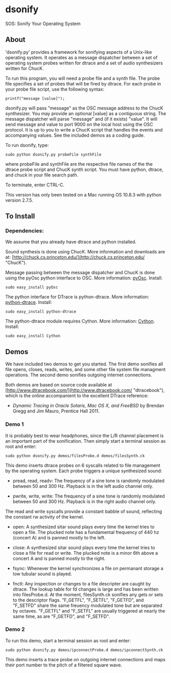# dsonify

SOS: Sonify Your Operating System

## About
'dsonify.py' provides a framework for sonifying aspects of a Unix-like operating system. It operates as a message dispatcher between a set of operating system probes written for dtrace and a set of audio synthesizers written for ChucK.

To run this program, you will need a probe file and a synth file. The probe file specifies a set of probes that will be fired by dtrace. For each probe in your probe file script, use the following syntax:

	printf("message [value]");

dsonify.py will pass "message" as the OSC message address to the ChucK synthesizer. You may provide an optional [value] as a contiguous string. The message dispatcher will parse "message" and (if it exists) "value". It will send message and value to port 9000 on the local host using the OSC protocol. It is up to you to write a ChucK script that handles the events and accompanying values. See the included demos as a coding guide.

To run dsonify, type:

	sudo python dsonify.py probeFile synthFile

where probeFile and synthFile are the respective file names of the the dtrace probe script and ChucK synth script. You must have python, dtrace, and chuck in your file search path.

To terminate, enter CTRL-C.

This version has only been tested on a Mac running OS 10.8.3 with python version 2.7.5.

## To Install

### Dependencies:
We assume that you already have dtrace and python installed.

Sound synthesis is done using ChucK. More information and downloads are at:  [http://chuck.cs.princeton.edu/](http://chuck.cs.princeton.edu/ "ChucK").

Message passing between the message dispatcher and ChucK is done using the pyOsc python interface to OSC. More information: [pyOsc](https://trac.v2.nl/wiki/pyOSC "pyOsc"). Install:

    sudo easy_install pyOsc

The python interface for DTrace is python-dtrace. More information: [python-dtrace](http://tmetsch.github.io/python-dtrace/ "python-dtrace"). Install:

    sudo easy_install python-dtrace

The python-dtrace module requires Cython. More information: [Cython](http://www.cython.org/ "Cython"). Install:

    sudo easy_install Cython

## Demos
We have included two demos to get you started. The first demo sonifies all file opens, closes, reads, writes, and some other file system file managment operations. The second demo sonifies outgoing internet connections.

Both demos are based on source code available at [http://www.dtracebook.com/](http://www.dtracebook.com/ "dtracebook"), which is the online accompanient to the excellent DTrace reference:

* _Dynamic Tracing in Oracle Solaris, Mac OS X, and FreeBSD_ by Brendan Gregg and Jim Mauro, Prentice Hall 2011.

### Demo 1
It is probably best to wear headphones, since the L/R channel placement is an important part of the sonification. Then simply start a terminal session as root and enter:

    sudo python dsonify.py demos/filesProbe.d demos/filesSynth.ck

This demo inserts dtrace probes on 6 syscalls related to file management by the operating system. Each probe triggers a unique synthesized sound:

* pread, read, readv: The frequency of a sine tone is randomly modulated between 50 and 300 Hz. Playback is in the left audio channel only.
			                
* pwrite, write, write: The frequency of a sine tone is randomly modulated between 50 and 300 Hz. Playback is in the right audio channel only.

The read and write syscalls provide a constant babble of sound, reflecting the constant rw activity of the kernel.
	
* open: A synthesized sitar sound plays every time the kernel tries to open a file. The plucked note has a fundamental frequency of 440 hz (concert A) and is panned mostly to the left.
	                        
* close: A synthesized sitar sound plays every time the kernel tries to close a file for read or write. The plucked note is a minor 6th above a concert A and is panned mostly to the right.
							
* fsync: Whenever the kernel synchronizes a file on permanant storage a low tubular sound is played.
	                        
* fnctl: Any inspection or changes to a file descripter are caught by dtrace. The lookup table for fd changes is large and has been written into filesProbe.d. At the moment, filesSynth.ck sonifies any gets or sets to the descriptor flags. "F_GETFL", "F_SETFL", "F_GETFD", and "F_SETFD" share the same freuency modulated tone but are separated by octaves. "F_GETFL" and "F_SETFL" are usually triggered at nearly the same time, as are "F_GETFD", and "F_SETFD".

### Demo 2
To run this demo, start a terminal session as root and enter:

	sudo python dsonify.py demos/ipconnectProbe.d demos/ipconnectSynth.ck
	
This demo inserts a trace probe on outgoing internet connections and maps their port number to the pitch of a filtered square wave.

